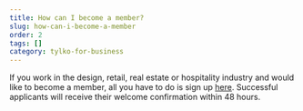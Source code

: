 ```yaml
---
title: How can I become a member?
slug: how-can-i-become-a-member
order: 2
tags: []
category: tylko-for-business
---
```


If you work in the design, retail, real estate or hospitality industry and would like to become a member, all you have to do is sign up [here](https://tylko.com/tylko-for-business/). Successful applicants will receive their welcome confirmation within 48 hours.
